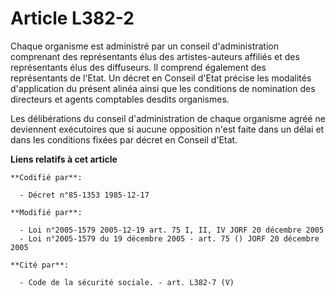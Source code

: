 # Article L382-2

Chaque organisme est administré par un conseil d'administration comprenant des représentants élus des artistes-auteurs
affiliés et des représentants élus des diffuseurs. Il comprend également des représentants de l'Etat. Un décret en Conseil
d'Etat précise les modalités d'application du présent alinéa ainsi que les conditions de nomination des directeurs et agents
comptables desdits organismes.

Les délibérations du conseil d'administration de chaque organisme agréé ne deviennent exécutoires que si aucune opposition
n'est faite dans un délai et dans les conditions fixées par décret en Conseil d'Etat.

**Liens relatifs à cet article**

	**Codifié par**:

	  - Décret n°85-1353 1985-12-17

	**Modifié par**:

	  - Loi n°2005-1579 2005-12-19 art. 75 I, II, IV JORF 20 décembre 2005
	  - Loi n°2005-1579 du 19 décembre 2005 - art. 75 () JORF 20 décembre 2005

	**Cité par**:

	  - Code de la sécurité sociale. - art. L382-7 (V)
